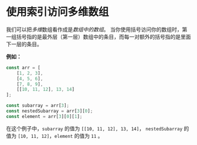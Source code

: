 # 使用索引访问多维数组

我们可以把*多维*数组看作成是*数组中的数组*。 当你使用括号访问你的数组时，第一组括号指的是最外层（第一层）数组中的条目，而每一对额外的括号指的是里面下一层的条目。

**例如：**

```javascript
const arr = [
    [1, 2, 3],
    [4, 5, 6],
    [7, 8, 9],
    [[10, 11, 12], 13, 14]
];

const subarray = arr[3];
const nestedSubarray = arr[3][0];
const element = arr[3][0][1];
```

在这个例子中，`subarray` 的值为 `[[10, 11, 12], 13, 14]`， `nestedSubarray` 的值为 `[10, 11, 12]`，`element` 的值为 `11` 。